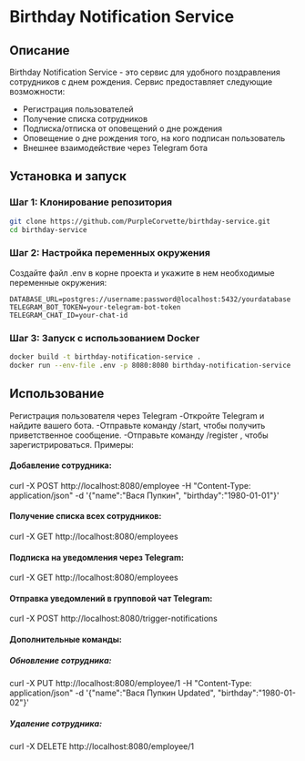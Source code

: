 # Birthday Notification Service

## Описание

Birthday Notification Service - это сервис для удобного поздравления сотрудников с днем рождения. Сервис предоставляет следующие возможности:
- Регистрация пользователей
- Получение списка сотрудников
- Подписка/отписка от оповещений о дне рождения
- Оповещение о дне рождения того, на кого подписан пользователь
- Внешнее взаимодействие через Telegram бота

## Установка и запуск

### Шаг 1: Клонирование репозитория

```sh
git clone https://github.com/PurpleCorvette/birthday-service.git
cd birthday-service 
```

### Шаг 2: Настройка переменных окружения
Создайте файл .env в корне проекта и укажите в нем необходимые переменные окружения:
```.env
DATABASE_URL=postgres://username:password@localhost:5432/yourdatabase
TELEGRAM_BOT_TOKEN=your-telegram-bot-token
TELEGRAM_CHAT_ID=your-chat-id
```

### Шаг 3: Запуск с использованием Docker
```sh
docker build -t birthday-notification-service .
docker run --env-file .env -p 8080:8080 birthday-notification-service
```

## Использование
Регистрация пользователя через Telegram
-Откройте Telegram и найдите вашего бота.
-Отправьте команду /start, чтобы получить приветственное сообщение.
-Отправьте команду /register <username> <password>, чтобы зарегистрироваться.
Примеры:

#### Добавление сотрудника:
curl -X POST http://localhost:8080/employee -H "Content-Type: application/json" -d '{"name":"Вася Пупкин", "birthday":"1980-01-01"}'

#### Получение списка всех сотрудников:
curl -X GET http://localhost:8080/employees

#### Подписка на уведомления через Telegram:
curl -X GET http://localhost:8080/employees

#### Отправка уведомлений в групповой чат Telegram:
curl -X POST http://localhost:8080/trigger-notifications

#### Дополнительные команды:
##### Обновление сотрудника:
curl -X PUT http://localhost:8080/employee/1 -H "Content-Type: application/json" -d '{"name":"Вася Пупкин Updated", "birthday":"1980-01-02"}'
##### Удаление сотрудника: 
curl -X DELETE http://localhost:8080/employee/1